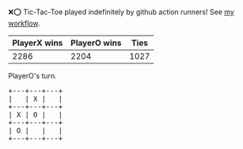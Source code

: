 :x::o: Tic-Tac-Toe played indefinitely by github action runners! See [my workflow](.github/workflows/play.yaml).

|PlayerX wins|PlayerO wins|Ties|
|-|-|-|
|2286|2204|1027|

PlayerO's turn.

<pre>
+---+---+---+
|   | X |   |
+---+---+---+
| X | O |   |
+---+---+---+
| O |   |   |
+---+---+---+
</pre>